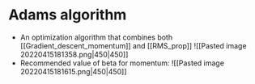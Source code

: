 # Adams algorithm 
- An optimization algorithm that combines  both [[Gradient_descent_momentum]]  and [[RMS_prop]] 
![[Pasted image 20220415181358.png|450|450]]
- Recommended value of beta for momentum:
![[Pasted image 20220415181615.png|450|450]]